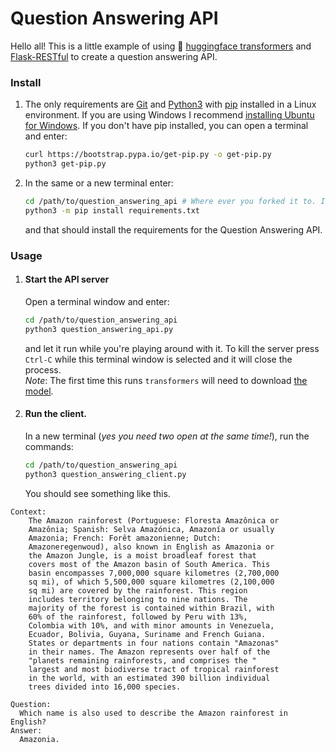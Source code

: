 # Question Answering API

Hello all! This is a little example of using :hugs: [huggingface transformers](https://github.com/huggingface/transformers) and [Flask-RESTful](https://flask-restful.readthedocs.io/en/latest/index.html) to create a  question answering API.

### Install
1. The only requirements are [Git](https://www.digitalocean.com/community/tutorials/how-to-install-git-on-ubuntu-20-04) and [Python3](https://docs.python-guide.org/starting/install3/linux/) with [pip](https://pip.pypa.io/en/stable/installing/) installed in a Linux environment. If you are using Windows I recommend [installing Ubuntu for Windows](https://ubuntu.com/tutorials/ubuntu-on-windows). If you don't have pip installed, you can open a terminal and enter:
    ```bash
    curl https://bootstrap.pypa.io/get-pip.py -o get-pip.py
    python3 get-pip.py
    ```
2. In the same or a new terminal enter:
    ```bash
    cd /path/to/question_answering_api # Where ever you forked it to. I don't know!
    python3 -m pip install requirements.txt
    ```
    and that should install the requirements for the Question Answering API.

### Usage
1. #### Start the API server  
    Open a terminal window and enter:
    ```bash
    cd /path/to/question_answering_api
    python3 question_answering_api.py
    ```
    and let it run while you're playing around with it. To kill the server press `Ctrl-C` while this terminal window is selected and it will close the process.  
    _Note_: The first time this runs `transformers` will need to download [the model](https://huggingface.co/distilbert-base-cased-distilled-squad).
2. #### Run the client.
    In a new terminal (_yes you need two open at the same time!_), run the commands:
    ```bash
    cd /path/to/question_answering_api
    python3 question_answering_client.py
    ```

    You should see something like this.
```
Context:
    The Amazon rainforest (Portuguese: Floresta Amazônica or
    Amazônia; Spanish: Selva Amazónica, Amazonía or usually
    Amazonia; French: Forêt amazonienne; Dutch:
    Amazoneregenwoud), also known in English as Amazonia or
    the Amazon Jungle, is a moist broadleaf forest that
    covers most of the Amazon basin of South America. This
    basin encompasses 7,000,000 square kilometres (2,700,000
    sq mi), of which 5,500,000 square kilometres (2,100,000
    sq mi) are covered by the rainforest. This region
    includes territory belonging to nine nations. The
    majority of the forest is contained within Brazil, with
    60% of the rainforest, followed by Peru with 13%,
    Colombia with 10%, and with minor amounts in Venezuela,
    Ecuador, Bolivia, Guyana, Suriname and French Guiana.
    States or departments in four nations contain "Amazonas"
    in their names. The Amazon represents over half of the
    "planets remaining rainforests, and comprises the "
    largest and most biodiverse tract of tropical rainforest
    in the world, with an estimated 390 billion individual
    trees divided into 16,000 species.

Question:
  Which name is also used to describe the Amazon rainforest in English?
Answer:
  Amazonia.
```
